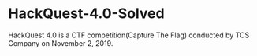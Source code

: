 # HackQuest-4.0-Solved
HackQuest 4.0 is a CTF competition(Capture The Flag) conducted by TCS Company on November 2, 2019.
